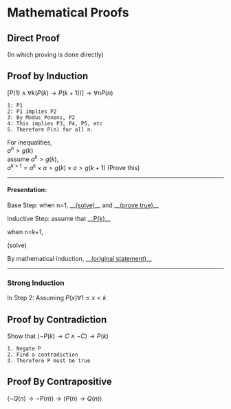 # Mathematical Proofs
## Direct Proof
(In which proving is done directly)
## Proof by Induction
$[P(1)\land\forall k(P(k)\rightarrow P(k+1))]\rightarrow\forall nP(n)$  

    1: P1
    2: P1 implies P2
    3: By Modus Ponens, P2
    4: This implies P3, P4, P5, etc
    5. Therefore P(n) for all n.

For inequalities,  
$a^n > g(k)$  
assume $a^k > g(k)$,  
$a^{k+1} = a^k\times a > g(k)\times a > g(k+1)$ (Prove this)


<hr>

#### Presentation:
Base Step: when n=1, \_\_<ins>(solve)</ins>\_\_ and \_\_<ins>(prove true)</ins>\_\_  

Inductive Step: assume that \_\_<ins>P(k)</ins>\_\_  

when n=k+1,

(solve) 

By mathematical induction, \_\_<ins>(original statement)</ins>\_\_
<hr>

### Strong Induction
In Step 2: Assuming $P(x)\forall 1\leq x<k$


## Proof by Contradiction
Show that 
$(\lnot P(k)\rightarrow C\land\lnot C)\rightarrow P(k)$

    1. Negate P
    2. Find a contradiction
    3. Therefore P must be true

## Proof By Contrapositive
$(\lnot Q(n)\rightarrow\lnot P(n))\rightarrow(P(n)\rightarrow Q(n))$
